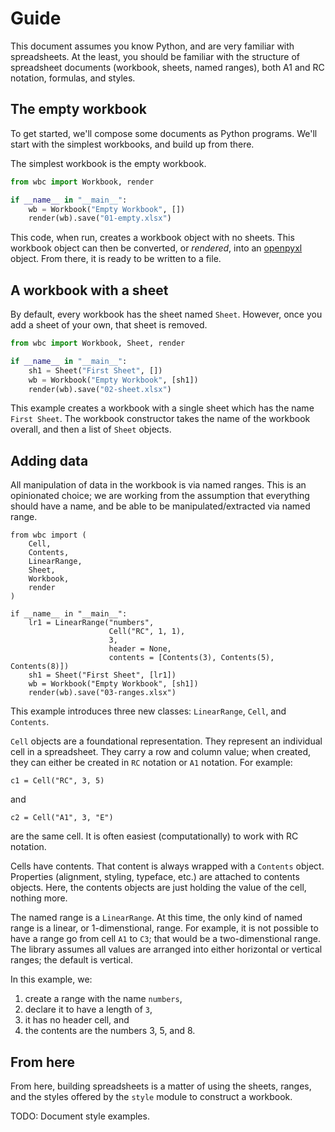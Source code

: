 # Guide

This document assumes you know Python, and are very familiar with spreadsheets. At the least, you should be familiar with the structure of spreadsheet documents (workbook, sheets, named ranges), both A1 and RC notation, formulas, and styles.

## The empty workbook

To get started, we'll compose some documents as Python programs. We'll start with the simplest workbooks, and build up from there.

The simplest workbook is the empty workbook.

```python
from wbc import Workbook, render

if __name__ in "__main__":
    wb = Workbook("Empty Workbook", [])
    render(wb).save("01-empty.xlsx")
```

This code, when run, creates a workbook object with no sheets. This workbook object can then be converted, or *rendered*, into an [openpyxl](https://openpyxl.readthedocs.io/en/stable/index.html) object. From there, it is ready to be written to a file.

## A workbook with a sheet

By default, every workbook has the sheet named `Sheet`. However, once you add a sheet of your own, that sheet is removed.

```python
from wbc import Workbook, Sheet, render

if __name__ in "__main__":
    sh1 = Sheet("First Sheet", [])
    wb = Workbook("Empty Workbook", [sh1])
    render(wb).save("02-sheet.xlsx")
```

This example creates a workbook with a single sheet which has the name `First Sheet`. The workbook constructor takes the name of the workbook overall, and then a list of `Sheet` objects.

## Adding data

All manipulation of data in the workbook is via named ranges. This is an opinionated choice; we are working from the assumption that everything should have a name, and be able to be manipulated/extracted via named range. 

```
from wbc import (
    Cell,
    Contents,
    LinearRange,
    Sheet,
    Workbook, 
    render
)

if __name__ in "__main__":
    lr1 = LinearRange("numbers", 
                      Cell("RC", 1, 1), 
                      3,
                      header = None, 
                      contents = [Contents(3), Contents(5), Contents(8)])
    sh1 = Sheet("First Sheet", [lr1])
    wb = Workbook("Empty Workbook", [sh1])
    render(wb).save("03-ranges.xlsx")
```

This example introduces three new classes: `LinearRange`, `Cell`, and `Contents`.

`Cell` objects are a foundational representation. They represent an individual cell in a spreadsheet. They carry a row and column value; when created, they can either be created in `RC` notation or `A1` notation. For example:

```
c1 = Cell("RC", 3, 5)
```

and 

```
c2 = Cell("A1", 3, "E")
```

are the same cell. It is often easiest (computationally) to work with RC notation.

Cells have contents. That content is always wrapped with a `Contents` object. Properties (alignment, styling, typeface, etc.) are attached to contents objects. Here, the contents objects are just holding the value of the cell, nothing more.

The named range is a `LinearRange`. At this time, the only kind of named range is a linear, or 1-dimenstional, range. For example, it is not possible to have a range go from cell `A1` to `C3`; that would be a two-dimenstional range. The library assumes all values are arranged into either horizontal or vertical ranges; the default is vertical.

In this example, we:

1. create a range with the name `numbers`, 
2. declare it to have a length of `3`, 
3. it has no header cell, and 
4. the contents are the numbers 3, 5, and 8. 

## From here

From here, building spreadsheets is a matter of using the sheets, ranges, and the styles offered by the `style` module to construct a workbook.

TODO: Document style examples.
